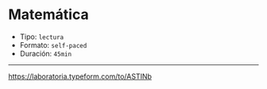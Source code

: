 # Matemática

* Tipo: `lectura`
* Formato: `self-paced`
* Duración: `45min`

***

https://laboratoria.typeform.com/to/ASTINb

